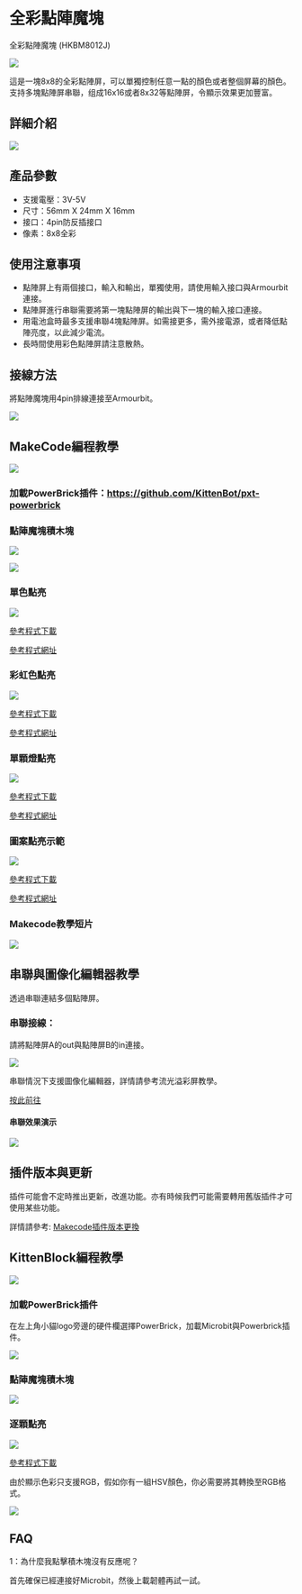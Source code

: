 # 全彩點陣魔塊

全彩點陣魔塊 (HKBM8012J)

![](./images/11_04.png)


這是一塊8x8的全彩點陣屏，可以單獨控制任意一點的顏色或者整個屏幕的顏色。支持多塊點陣屏串聯，组成16x16或者8x32等點陣屏，令顯示效果更加豐富。


## 詳細介紹

![](./images/11_03.png)

## 產品參數

- 支援電壓：3V-5V
- 尺寸：56mm X 24mm X 16mm
- 接口：4pin防反插接口
- 像素：8x8全彩

## 使用注意事項

- 點陣屏上有兩個接口，輸入和輸出，單獨使用，請使用輸入接口與Armourbit連接。
- 點陣屏進行串聯需要將第一塊點陣屏的輸出與下一塊的輸入接口連接。
- 用電池盒時最多支援串聯4塊點陣屏。如需接更多，需外接電源，或者降低點陣亮度，以此減少電流。
- 長時間使用彩色點陣屏請注意散熱。

## 接線方法

將點陣魔塊用4pin排線連接至Armourbit。

![](./images/11_25.png)

## MakeCode編程教學

![](./images/mcbanner.png)

### 加載PowerBrick插件：https://github.com/KittenBot/pxt-powerbrick

### 點陣魔塊積木塊

![](./images/rgbblocks1.png)

![](./images/rgbblocks2.png)

### 單色點亮

![](./images/rgbsingle.png)

[參考程式下載](https://bit.ly/PowerbrickM9_01Hex)

[參考程式網址](https://makecode.microbit.org/_Fpd9w0KAwbmv)

### 彩虹色點亮

![](./images/rgbrainbow.png)

[參考程式下載](https://bit.ly/PowerbrickM9_02Hex)

[參考程式網址](https://makecode.microbit.org/_DawbR3EefgPp)

### 單顆燈點亮

![](./images/rgbpixel.png)

[參考程式下載](https://bit.ly/PowerbrickM9_03Hex)

[參考程式網址](https://makecode.microbit.org/_8h5hvdL59eua)

### 圖案點亮示範

![](./images/rgbpyramid.png)

[參考程式下載](https://bit.ly/PowerbrickM9_04Hex)

[參考程式網址](https://makecode.microbit.org/_1utE3kgMz5Ts)

### Makecode教學短片

[![](./images/rgbtut.png)](https://www.youtube.com/watch?v=Pmg6Gvg29jo)


## 串聯與圖像化編輯器教學

透過串聯連結多個點陣屏。

### 串聯接線：

請將點陣屏A的out與點陣屏B的in連接。

![](./images/rgbchain.jpg)

串聯情況下支援圖像化編輯器，詳情請參考流光溢彩屏教學。

[按此前往](....//../accessories/LEDMatrix/LEDMatrixDaisyChain.md)

#### 串聯效果演示

![](./images/11_23.png)

## 插件版本與更新

插件可能會不定時推出更新，改進功能。亦有時候我們可能需要轉用舊版插件才可使用某些功能。

詳情請參考: [Makecode插件版本更換](../../../Makecode/makecode_extensionUpdate)

## KittenBlock編程教學

![](./images/kbbanner.png)

### 加載PowerBrick插件

在左上角小貓logo旁邊的硬件欄選擇PowerBrick，加載Microbit與Powerbrick插件。

![](./kbimages/addextension.png)

### 點陣魔塊積木塊

![](./kbimages/rgbblocks.png)

### 逐顆點亮

![](./kbimages/kbrgb.png)

[參考程式下載](https://bit.ly/PowerbrickM9_01sb3)

由於顯示色彩只支援RGB，假如你有一組HSV顏色，你必需要將其轉換至RGB格式。

![](./kbimages/HSVTORGB.png)

## FAQ

1：為什麼我點擊積木塊沒有反應呢？

首先確保已經連接好Microbit，然後上載韌體再試一試。
